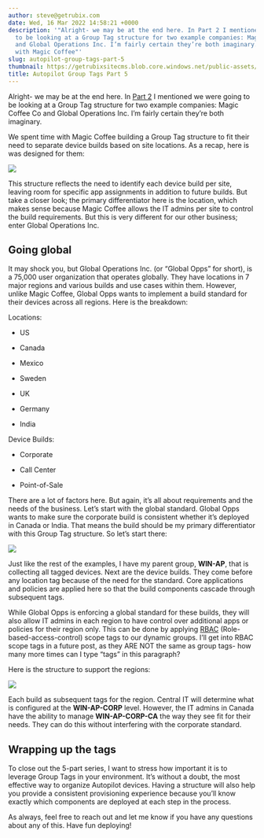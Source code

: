 ```yaml
---
author: steve@getrubix.com
date: Wed, 16 Mar 2022 14:58:21 +0000
description: '"Alright- we may be at the end here. In Part 2 I mentioned we were going
  to be looking at a Group Tag structure for two example companies: Magic Coffee Co
  and Global Operations Inc. I’m fairly certain they’re both imaginary.We spent time
  with Magic Coffee"'
slug: autopilot-group-tags-part-5
thumbnail: https://getrubixsitecms.blob.core.windows.net/public-assets/content/v1/thumbnails/autopilot-group-tags-part-5_thumbnail.jpg
title: Autopilot Group Tags Part 5
---
```


Alright- we may be at the end here. In [Part 2](https://www.getrubix.com/blog/autopilot-group-tags-part-2) I mentioned we were going to be looking at a Group Tag structure for two example companies: Magic Coffee Co and Global Operations Inc. I’m fairly certain they’re both imaginary.

We spent time with Magic Coffee building a Group Tag structure to fit their need to separate device builds based on site locations. As a recap, here is was designed for them:

![](https://getrubixsitecms.blob.core.windows.net/public-assets/content/v1/5dd365a31aa1fd743bc30b8e/7ca33ee2-27ca-46df-9cad-8c9caae281db/All.png)

This structure reflects the need to identify each device build per site, leaving room for specific app assignments in addition to future builds. But take a closer look; the primary differentiator here is the location, which makes sense because Magic Coffee allows the IT admins per site to control the build requirements. But this is very different for our other business; enter Global Operations Inc.

Going global
------------

It may shock you, but Global Operations Inc. (or “Global Opps” for short), is a 75,000 user organization that operates globally. They have locations in 7 major regions and various builds and use cases within them. However, unlike Magic Coffee, Global Opps wants to implement a build standard for their devices across all regions. Here is the breakdown:

Locations:

-   US
    
-   Canada
    
-   Mexico
    
-   Sweden
    
-   UK
    
-   Germany
    
-   India
    

Device Builds:

-   Corporate
    
-   Call Center
    
-   Point-of-Sale
    

There are a lot of factors here. But again, it’s all about requirements and the needs of the business. Let’s start with the global standard. Global Opps wants to make sure the corporate build is consistent whether it’s deployed in Canada or India. That means the build should be my primary differentiator with this Group Tag structure. So let’s start there:

![](https://getrubixsitecms.blob.core.windows.net/public-assets/content/v1/5dd365a31aa1fd743bc30b8e/07813967-f244-46d7-93d9-2b05d46f6414/Screen+Shot+2022-03-15+at+3.08.05+PM.png)

Just like the rest of the examples, I have my parent group, **WIN-AP**, that is collecting all tagged devices. Next are the device builds. They come before any location tag because of the need for the standard. Core applications and policies are applied here so that the build components cascade through subsequent tags.

While Global Opps is enforcing a global standard for these builds, they will also allow IT admins in each region to have control over additional apps or policies for their region only. This can be done by applying [RBAC](https://docs.microsoft.com/en-us/mem/intune/fundamentals/role-based-access-control) (Role-based-access-control) scope tags to our dynamic groups. I’ll get into RBAC scope tags in a future post, as they ARE NOT the same as group tags- how many more times can I type “tags” in this paragraph?

Here is the structure to support the regions:

![](https://getrubixsitecms.blob.core.windows.net/public-assets/content/v1/5dd365a31aa1fd743bc30b8e/9ca73a09-38dc-43ce-9780-33dd6a67e7e8/Screen+Shot+2022-03-15+at+3.44.45+PM.png)

Each build as subsequent tags for the region. Central IT will determine what is configured at the **WIN-AP-CORP** level. However, the IT admins in Canada have the ability to manage **WIN-AP-CORP-CA** the way they see fit for their needs. They can do this without interfering with the corporate standard.

Wrapping up the tags
--------------------

To close out the 5-part series, I want to stress how important it is to leverage Group Tags in your environment. It’s without a doubt, the most effective way to organize Autopilot devices. Having a structure will also help you provide a consistent provisioning experience because you’ll know exactly which components are deployed at each step in the process.

As always, feel free to reach out and let me know if you have any questions about any of this. Have fun deploying!
